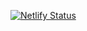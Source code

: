 [![Netlify Status](https://api.netlify.com/api/v1/badges/37a762d0-b6b5-48ad-a028-d84662942975/deploy-status)](https://app.netlify.com/sites/precise-typer/deploys)
